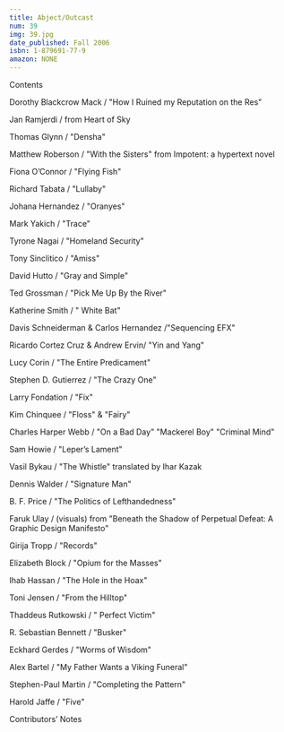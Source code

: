 ```yaml
---
title: Abject/Outcast
num: 39
img: 39.jpg
date_published: Fall 2006
isbn: 1-879691-77-9
amazon: NONE
---
```


Contents

Dorothy Blackcrow Mack / "How I Ruined my Reputation on the Res"

Jan Ramjerdi / from Heart of Sky

Thomas Glynn / "Densha"

Matthew Roberson / "With the Sisters" from Impotent: a hypertext novel

Fiona O’Connor / "Flying Fish"

Richard Tabata / "Lullaby"

Johana Hernandez / "Oranyes"

Mark Yakich / "Trace"

Tyrone Nagai / "Homeland Security"

Tony Sinclitico / "Amiss"

David Hutto / "Gray and Simple"

Ted Grossman / "Pick Me Up By the River"

Katherine Smith / " White Bat"

Davis Schneiderman & Carlos Hernandez /"Sequencing EFX"

Ricardo Cortez Cruz & Andrew Ervin/ "Yin and Yang"

Lucy Corin / "The Entire Predicament"

Stephen D. Gutierrez / "The Crazy One"

Larry Fondation / "Fix"

Kim Chinquee / "Floss" & "Fairy"

Charles Harper Webb / "On a Bad Day" "Mackerel Boy" "Criminal Mind"

Sam Howie / "Leper’s Lament"

Vasil Bykau / "The Whistle" translated by Ihar Kazak

Dennis Walder / "Signature Man"

B. F. Price / "The Politics of Lefthandedness"

Faruk Ulay / (visuals) from "Beneath the Shadow of Perpetual Defeat: A Graphic Design Manifesto"

Girija Tropp / "Records"

Elizabeth Block / "Opium for the Masses"

Ihab Hassan / "The Hole in the Hoax"

Toni Jensen / "From the Hilltop"

Thaddeus Rutkowski / " Perfect Victim"

R. Sebastian Bennett / "Busker"

Eckhard Gerdes / "Worms of Wisdom"

Alex Bartel / "My Father Wants a Viking Funeral"

Stephen-Paul Martin / "Completing the Pattern"

Harold Jaffe / "Five"

Contributors’ Notes